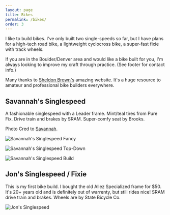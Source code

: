 ```yaml
---
layout: page
title: Bikes
permalink: /bikes/
order: 3
---
```


I like to build bikes. I've only built two single-speeds so far, but I have plans for a high-tech road bike, a lightweight cyclocross bike, a super-fast fixie with track wheels.

If you are in the Boulder/Denver area and would like a bike built for you, I'm always looking to improve my craft through practice. (See footer for contact info.)

Many thanks to [Sheldon Brown's](http://sheldonbrown.com/) amazing website. It's a huge resource to amateur and professional bike builders everywhere.

## Savannah's Singlespeed

A fashionable singlespeed with a Leader frame. Mint/teal tires from Pure Fix. Drive train and brakes by SRAM. Super-comfy seat by Brooks.

Photo Cred to [Savannah](http://instagram.com/blairandbeau).

![Savannah's Singlespeed Fancy](https://igcdn-photos-h-a.akamaihd.net/hphotos-ak-xaf1/t51.2885-15/10953735_472669332884983_1131746464_n.jpg)

![Savannah's Singlespeed Top-Down](https://igcdn-photos-f-a.akamaihd.net/hphotos-ak-xaf1/t51.2885-15/11055541_925125920865445_1117277145_n.jpg)

![Savannah's Singlespeed Build](https://igcdn-photos-g-a.akamaihd.net/hphotos-ak-xfa1/t51.2885-15/10950467_925575020786990_1339912801_n.jpg)

## Jon's Singlespeed / Fixie

This is my first bike build. I bought the old Allez Specialized frame for $50. It's 20+ years old and is definitely out of warrenty, but still rides nice! SRAM drive train and brakes. Wheels are by State Bicycle Co.

![Jon's Singlespeed](https://igcdn-photos-c-a.akamaihd.net/hphotos-ak-xpa1/t51.2885-15/1963096_284280198429290_1979781611_n.jpg)